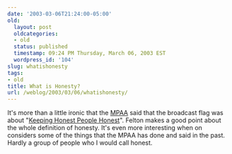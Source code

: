 ```yaml
---
date: '2003-03-06T21:24:00-05:00'
old:
  layout: post
  oldcategories:
  - old
  status: published
  timestamp: 09:24 PM Thursday, March 06, 2003 EST
  wordpress_id: '104'
slug: whatishonesty
tags:
- old
title: What is Honesty?
url: /weblog/2003/03/06/whatishonesty/
---
```


It's more than a little ironic that the [MPAA](http://www.mpaa.org/) said that the broadcast flag was about "[Keeping Honest People Honest](http://www.freedom-to-tinker.com/archives/000306.html)".  Felton makes a good point about the whole definition of honesty.  It's even more interesting when on considers some of the things that the MPAA has done and said in the past.  Hardly a group of people who I would call honest.
